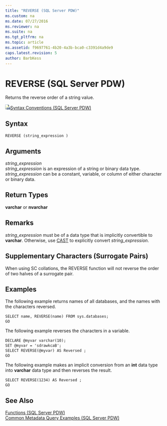 ```yaml
---
title: "REVERSE (SQL Server PDW)"
ms.custom: na
ms.date: 07/27/2016
ms.reviewer: na
ms.suite: na
ms.tgt_pltfrm: na
ms.topic: article
ms.assetid: f9697761-4b20-4a3b-bca0-c3391d4a9de9
caps.latest.revision: 5
author: BarbKess
---
```

# REVERSE (SQL Server PDW)
Returns the reverse order of a string value.  
  
![Topic link icon](../sqlpdw/media/Topic_Link.gif "Topic_Link")[Syntax Conventions &#40;SQL Server PDW&#41;](../sqlpdw/syntax-conventions-sql-server-pdw.md)  
  
## Syntax  
  
```  
REVERSE (string_expression )  
```  
  
## Arguments  
*string_expression*  
*string_expression* is an expression of a string or binary data type. *string_expression* can be a constant, variable, or column of either character or binary data.  
  
## Return Types  
**varchar** or **nvarchar**  
  
## Remarks  
*string_expression* must be of a data type that is implicitly convertible to **varchar**. Otherwise, use [CAST](../sqlpdw/cast-and-convert-sql-server-pdw.md) to explicitly convert *string_expression*.  
  
## Supplementary Characters (Surrogate Pairs)  
When using SC collations, the REVERSE function will not reverse the order of two halves of a surrogate pair.  
  
## Examples  
The following example returns names of all databases, and the names with the characters reversed.  
  
```  
SELECT name, REVERSE(name) FROM sys.databases;  
GO  
```  
  
The following example reverses the characters in a variable.  
  
```  
DECLARE @myvar varchar(10);  
SET @myvar = 'sdrawkcaB';  
SELECT REVERSE(@myvar) AS Reversed ;  
GO  
```  
  
The following example makes an implicit conversion from an **int** data type into **varchar** data type and then reverses the result.  
  
```  
SELECT REVERSE(1234) AS Reversed ;  
GO  
```  
  
## See Also  
[Functions &#40;SQL Server PDW&#41;](../sqlpdw/functions-sql-server-pdw.md)  
[Common Metadata Query Examples &#40;SQL Server PDW&#41;](../sqlpdw/common-metadata-query-examples-sql-server-pdw.md)  
  
